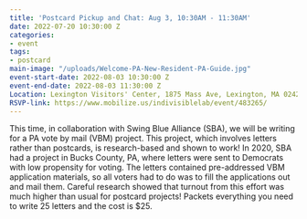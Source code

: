 ```yaml
---
title: 'Postcard Pickup and Chat: Aug 3, 10:30AM - 11:30AM'
date: 2022-07-20 10:30:00 Z
categories:
- event
tags:
- postcard
main-image: "/uploads/Welcome-PA-New-Resident-PA-Guide.jpg"
event-start-date: 2022-08-03 10:30:00 Z
event-end-date: 2022-08-03 11:30:00 Z
Location: Lexington Visitors' Center, 1875 Mass Ave, Lexington, MA 02420
RSVP-link: https://www.mobilize.us/indivisiblelab/event/483265/
---
```


This time, in collaboration with Swing Blue Alliance (SBA), we will be writing for a PA vote by mail (VBM) project. This project, which involves letters rather than postcards, is research-based and shown to work! In 2020, SBA had a project in Bucks County, PA, where letters were sent to Democrats with low propensity for voting. The letters contained pre-addressed VBM application materials, so all voters had to do was to fill the applications out and mail them. Careful research showed that turnout from this effort was much higher than usual for postcard projects! Packets everything you need to write 25 letters and the cost is $25.